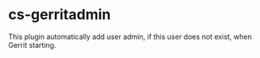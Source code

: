 # cs-gerritadmin
This plugin automatically add user admin, if this user does not exist, when Gerrit starting.
